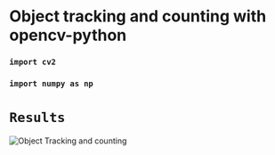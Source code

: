 #  Object tracking  and counting with opencv-python  
### `import cv2`
### `import numpy as np`

# `Results `

![Object Tracking and counting](https://user-images.githubusercontent.com/98689629/191984015-2156d88b-d8f3-407a-9057-e062e3d4182c.png)
